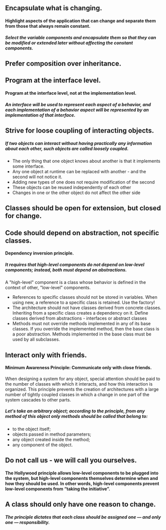 ## Encapsulate what is changing.

#### Highlight aspects of the application that can change and separate them from those that always remain constant.

##### Select the variable components and encapsulate them so that they can be modified or extended later without affecting the constant components.

## Prefer composition over inheritance.

## Program at the interface level.

#### Program at the interface level, not at the implementation level.

##### An interface will be used to represent each aspect of a behavior, and each implementation of a behavior aspect will be represented by an implementation of that interface.

## Strive for loose coupling of interacting objects.

##### If two objects can interact without having practically any information about each other, such objects are called loosely coupled.

- The only thing that one object knows about another is that it implements some interface.
- Any one object at runtime can be replaced with another - and the second will not notice it.
- Adding new types of one does not require modification of the second
- These objects can be reused independently of each other
- Changes in one or the other object do not affect the other side

## Classes should be open for extension, but closed for change.

## Code should depend on abstraction, not specific classes.

#### Dependency inversion principle.

##### It requires that high-level components do not depend on low-level components; instead, both must depend on abstractions.

A "high-level" component is a class whose behavior is defined in the context of other, "low-level" components.

- References to specific classes should not be stored in variables. When using new, a reference to a specific class is retained. Use the factory!
- The architecture should not have classes derived from concrete classes. Inheriting from a specific class creates a dependency on it. Define classes derived from abstractions - interfaces or abstract classes
- Methods must not override methods implemented in any of its base classes. If you override the implemented method, then the base class is a poor abstraction. Methods implemented in the base class must be used by all subclasses.

## Interact only with friends.

#### Minimum Awareness Principle: Communicate only with close friends.

When designing a system for any object, special attention should be paid to the number of classes with which it interacts, and how this interaction is organized.
This principle prevents the creation of architectures with a large number of tightly coupled classes in which a change in one part of the system cascades to other parts.

##### Let's take an arbitrary object; according to the principle, from any method of this object only methods should be called that belong to:

- to the object itself;
- objects passed in method parameters;
- any object created inside the method;
- any component of the object.

## Do not call us - we will call you ourselves.

#### The Hollywood principle allows low-level components to be plugged into the system, but high-level components themselves determine when and how they should be used. In other words, high-level components prevent low-level components from “taking the initiative”.

## A class should only have one reason to change.

##### The principle dictates that each class should be assigned one — and only one — responsibility.
